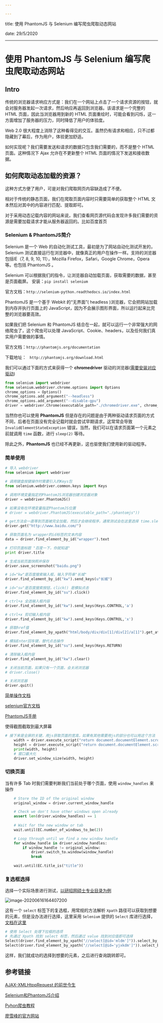 ```yaml
---

---
```


title: 使用 PhantomJS 与 Selenium 编写爬虫爬取动态网站

date: 29/5/2020

---



# 使用 PhantomJS 与 Selenium 编写爬虫爬取动态网站

## Intro

传统的浏览器请求响应方式是：我们在一个网站上点击了一个请求资源的按钮，就会对服务器发起一次请求，然后响应再返回到浏览器。该请求是一个完整的 HTML 页面，因此当浏览器用到新的 HTML 页面重绘时，可能会看到闪烁，这一方面增加了服务器的压力，同时降低了用户的体验度。

Web 2.0 很大程度上消除了这种看得见的交互。虽然仍有请求和相应，只不过都隐藏到了幕后，作为用户，体验更加舒适。

如何实现呢？我们需要发送和请求的数据只包含我们需要的，而不是整个 HTML 页面。这种情况下 Ajax 允许在不更新整个 HTML 页面的情况下发送和接收数据。

## 如何爬取动态加载的资源？

这种方式方便了用户，可是对我们爬取网页内容缺造成了不便。

相对于传统的静态页面，我们在爬取页面内容时只需要简单的获取整个 HTML 文本然后对其中的内容进行匹配、提取即可。

对于采用动态记载内容的网站来说，我们查看网页源代码会发现许多我们需要的资源是需要加载请求才能从服务器返回的。比如百度首页



### Selenium & PhantomJS简介

Selenium 是一个 Web 的自动化测试工具，最初是为了网站自动化测试开发的， Selenium 测试直接运行在浏览器中，就像真正的用户在操作一样。支持的浏览器包括IE（7, 8, 9, 10, 11），Mozilla Firefox，Safari，Google Chrome，Opera等。也包括 PhantomJS 。

Selenium 可以根据我们的指令，让浏览器自动加载页面，获取需要的数据，甚至是页面截屏。
安装：`pip install selenium`

官方文档：`http://selenium-python.readthedocs.io/index.html`

PhantomJS 是一个基于 Webkit 的“无界面”( headless )浏览器，它会把网站加载到内存并执行页面上的 JavaScript，因为不会展示图形界面，所以运行起来比完整的浏览器要高效。

如果我们把 Selenium 和 PhantomJS 结合在一起，就可以运行一个非常强大的网络爬虫了，这个爬虫可以处理 JavaScript、Cookie、headers，以及任何我们真实用户需要做的事情。

官方文档：`http://phantomjs.org/documentation`

下载地址： ` http://phantomjs.org/download.html`

我们可以通过下面的方式来获得一个 **chromedriver** 驱动的浏览器([需要安装对应驱动](https://sites.google.com/a/chromium.org/chromedriver/home))

```python
from selenium import webdriver
from selenium.webdriver.chrome.options import Options
chrome_options = Options()
chrome_options.add_argument("--headless")
chrome_options.add_argument("--disable-gpu")
driver = webdriver.Chrome(executable_path="./chromedriver.exe", chrome_options=chrome_options)
```

当然你也可以使用 **PhantomJS** 但是存在的问题是由于两种驱动请求页面的方式不同，后者在页面没有完全记载时就会尝试早期请求，这常常会导致 `InvalidElementStateException` 错误，当然，我们可以在请求页面第一个元素之前就调用 `time` 函数，进行 `sleep(2)` 等待。

除此之外，**PhantomJS** 也已经不再更新，这也驱使我们使用新的驱动程序。

### 简单使用

```python
# 导入 webdriver
from selenium import webdriver

# 调用键盘按键操作时需要引入的Keys包
from selenium.webdriver.common.keys import Keys

# 调用环境变量指定的PhantomJS浏览器创建浏览器对象
driver = webdriver.PhantomJS()

# 如果没有在环境变量指定PhantomJS位置
# driver = webdriver.PhantomJS(executable_path="./phantomjs"))

# get方法会一直等到页面被完全加载，然后才会继续程序，通常测试会在这里选择 time.sleep(2)
driver.get("http://www.baidu.com/")

# 获取页面名为 wrapper的id标签的文本内容
data = driver.find_element_by_id("wrapper").text

# 打印页面标题 "百度一下，你就知道"
print driver.title

# 生成当前页面快照并保存
driver.save_screenshot("baidu.png")

# id="kw"是百度搜索输入框，输入字符串"长城"
driver.find_element_by_id("kw").send_keys(u"长城")

# id="su"是百度搜索按钮，click() 是模拟点击
driver.find_element_by_id("su").click()

# ctrl+a 全选输入框内容
driver.find_element_by_id("kw").send_keys(Keys.CONTROL,'a')

# ctrl+x 剪切输入框内容
driver.find_element_by_id("kw").send_keys(Keys.CONTROL,'x')

# 获取href值
driver.find_element_by_xpath("html/body/div/div[1]/div[2]/a[1]").get_attribute('href')

# 模拟Enter回车键，替代点击操作
driver.find_element_by_id("su").send_keys(Keys.RETURN)

# 清除输入框内容
driver.find_element_by_id("kw").clear()

# 关闭当前页面，如果只有一个页面，会关闭浏览器
# driver.close()

# 关闭浏览器
driver.quit()
```

[简单操作文档](https://dengxj.blog.csdn.net/article/details/104322155)

[selenium官方文档](https://selenium-python.readthedocs.io/index.html)

[PhantomJS手册](https://phantomjs.org/quick-start.html)

使得截图截取到最大屏幕

```python
# 接下来是全屏的关键，用js获取页面的宽高，如果有其他需要用js的部分也可以用这个方法
    width = driver.execute_script("return document.documentElement.scrollWidth")
    height = driver.execute_script("return document.documentElement.scrollHeight")
    print(width, height)
    # 窗口最大化
    driver.set_window_size(width, height)
```

### 切换页面

当有许多 Tab 时我们需要判断我们当前处于哪个页面，使用 `window_handles` 来操作

```python
	# Store the ID of the original window
	original_window = driver.current_window_handle

    # Check we don't have other windows open already
    assert len(driver.window_handles) == 1
    
    # Wait for the new window or tab
    wait.until(EC.number_of_windows_to_be(2))

    # Loop through until we find a new window handle
    for window_handle in driver.window_handles:
        if window_handle != original_window:
            driver.switch_to.window(window_handle)
            break
            
    wait.until(EC.title_is("title"))
```



### 复选框选择

选择一个实际场景进行测试，[以研招网硕士专业目录为例](https://yz.chsi.com.cn/zsml/zyfx_search.jsp) 

![image-20200616164407200](C:\Users\brian\AppData\Roaming\Typora\typora-user-images\image-20200616164407200.png)

这有一个 `select` 标签下的复选框，用常规的方法解析 `Xpath` 路径可以获取到想要的元素，但是没办法进行选择，这里采用 `Selenium` 提供的 `Select` 库进行选择，[文档在这里](https://selenium-python-zh.readthedocs.io/en/latest/api.html)

```python
# 使用 Select 处理下拉框的选项
# 先通过 Xpath 找到 select 标签，然后通过 value 找到对应值即可选择
Select(driver.find_element_by_xpath("//select[@id='mldm']")).select_by_value('zyxw')
Select(driver.find_element_by_xpath("//select[@id='yjxkdm']")).select_by_value("0854")
```

这样，我们就成功的选择到想要的元素，之后进行查询跳转即可。

## 参考链接

[AJAX-XMLHtppRequest 的前世今生](https://blog.csdn.net/J080624/article/details/84171917)

[Selenium和PhantomJS介绍](https://blog.csdn.net/qq_33689414/article/details/78631009)

[Pyhon爬虫教程](https://programmer.group/python-crawler-8-selenium-and-phantomjs-for-dynamic-html-processing.html)

[廖雪峰的官方网站](https://www.liaoxuefeng.com/wiki/1022910821149312/1023022332902400)